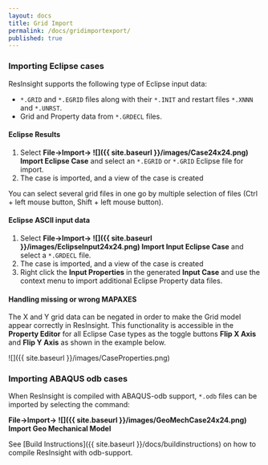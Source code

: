 ```yaml
---
layout: docs
title: Grid Import
permalink: /docs/gridimportexport/
published: true
---
```


### Importing Eclipse cases 
ResInsight supports the following type of Eclipse input data:

- `*.GRID` and `*.EGRID` files along with their `*.INIT` and restart files `*.XNNN` and `*.UNRST`. 
- Grid and Property data from  `*.GRDECL` files.

#### Eclipse Results
1. Select **File->Import-> ![]({{ site.baseurl }}/images/Case24x24.png) Import Eclipse Case**  and select an `*.EGRID` or `*.GRID` Eclipse file for import.
2. The case is imported, and a view of the case is created

<div class="note">
You can select several grid files in one go by multiple selection of files (Ctrl + left mouse button, Shift + left mouse button). 
</div>

#### Eclipse ASCII input data
1. Select **File->Import-> ![]({{ site.baseurl }}/images/EclipseInput24x24.png) Import Input Eclipse Case** and select a `*.GRDECL` file.
2. The case is imported, and a view of the case is created
3. Right click the **Input Properties** in the generated **Input Case** and use the context menu to import additional Eclipse Property data files.

#### Handling missing or wrong MAPAXES

The X and Y grid data can be negated in order to make the Grid model appear correctly in ResInsight. This functionality is accessible in the **Property Editor** for all Eclipse Case types as the toggle buttons **Flip X Axis** and **Flip Y Axis** as shown in the example below.
 
![]({{ site.baseurl }}/images/CaseProperties.png)

### Importing ABAQUS odb cases
When ResInsight is compiled with ABAQUS-odb support, `*.odb` files can be imported by selecting the command:

**File->Import-> ![]({{ site.baseurl }}/images/GeoMechCase24x24.png) Import Geo Mechanical Model** 

See [Build Instructions]({{ site.baseurl }}/docs/buildinstructions) on how to compile ResInsight with odb-support.
